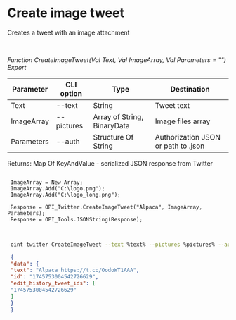 ﻿---
sidebar_position: 2
---

# Create image tweet
 Creates a tweet with an image attachment




<br/>


*Function CreateImageTweet(Val Text, Val ImageArray, Val Parameters = "") Export*

 | Parameter | CLI option | Type | Destination |
 |-|-|-|-|
 | Text | --text | String | Tweet text |
 | ImageArray | --pictures | Array of String, BinaryData | Image files array |
 | Parameters | --auth | Structure Of String | Authorization JSON or path to .json |

 
 Returns: Map Of KeyAndValue - serialized JSON response from Twitter


```bsl title="Code example"
 
 ImageArray = New Array;
 ImageArray.Add("C:\logo.png");
 ImageArray.Add("C:\logo_long.png");
 
 Response = OPI_Twitter.CreateImageTweet("Alpaca", ImageArray, Parameters);
 Response = OPI_Tools.JSONString(Response);
 
```
	


```sh title="CLI command example"
 
 oint twitter CreateImageTweet --text %text% --pictures %pictures% --auth %auth%

```

```json title="Result"
 {
 "data": {
 "text": "Alpaca https://t.co/OodoWT1AAA",
 "id": "1745753004542726629",
 "edit_history_tweet_ids": [
 "1745753004542726629"
 ]
 }
 }
```
